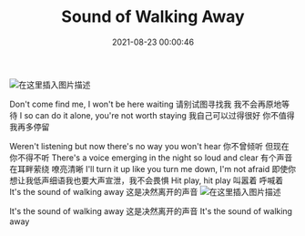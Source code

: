﻿---
title: Sound of Walking Away
date: 2021-08-23 00:00:46
categories: 
    - 日常
tags: 
    - 日常
    - 音乐推荐
mp3: 
cover: img/bg14.jpg
---


![在这里插入图片描述](https://img-blog.csdnimg.cn/69628653da7948ea86c48e2ff0248662.jpg?x-oss-process=image/watermark,type_ZmFuZ3poZW5naGVpdGk,shadow_10,text_aHR0cHM6Ly9ibG9nLmNzZG4ubmV0L3FxXzQzNTQ5NDI2,size_16,color_FFFFFF,t_70#pic_center)

Don't come find me, I won't be here waiting
请别试图寻找我 我不会再原地等待
I so can do it alone, you're not worth staying
我自己可以过得很好 你不值得我再多停留

Weren't listening but now there's no way you won't hear
你不曾倾听 但现在你不得不听
There's a voice emerging in the night so loud and clear
有个声音在耳畔萦绕 嘹亮清晰
I'll turn it up like you turn me down, I'm not afraid
即使你想让我低声细语我也要大声宣泄，我不会畏惧
Hit play, hit play
叫嚣着 呼喊着
It's the sound of walking away
这是决然离开的声音
![在这里插入图片描述](https://img-blog.csdnimg.cn/a19c8884b98946f497f8466f4c4f33ed.jpg?x-oss-process=image/watermark,type_ZmFuZ3poZW5naGVpdGk,shadow_10,text_aHR0cHM6Ly9ibG9nLmNzZG4ubmV0L3FxXzQzNTQ5NDI2,size_16,color_FFFFFF,t_70#pic_center)
 
It's the sound of walking away
这是决然离开的声音
It's the sound of walking away
